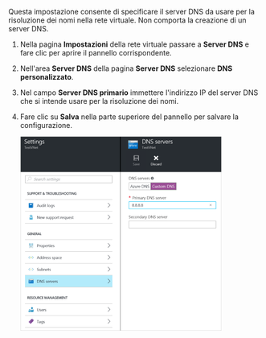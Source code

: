 Questa impostazione consente di specificare il server DNS da usare per la risoluzione dei nomi nella rete virtuale. Non comporta la creazione di un server DNS.

1. Nella pagina **Impostazioni** della rete virtuale passare a **Server DNS** e fare clic per aprire il pannello corrispondente.
2. Nell'area **Server DNS** della pagina **Server DNS** selezionare **DNS personalizzato**.
3. Nel campo **Server DNS primario** immettere l'indirizzo IP del server DNS che si intende usare per la risoluzione dei nomi.
4. Fare clic su **Salva** nella parte superiore del pannello per salvare la configurazione.

	![DNS personalizzato](./media/vpn-gateway-add-dns-rm-portal/customdns400.png)

<!---HONumber=AcomDC_0406_2016-->